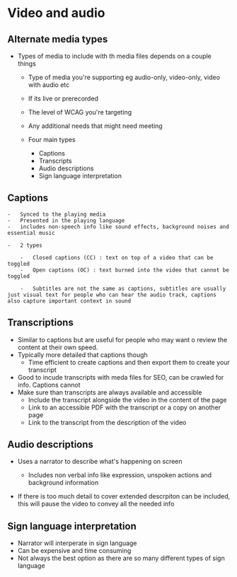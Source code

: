 # Video and audio

## Alternate media types

-   Types of media to include with th media files depends on a couple things

    -   Type of media you're supporting eg audio-only, video-only, video with audio etc
    -   If its live or prerecorded
    -   The level of WCAG you're targeting
    -   Any additional needs that might need meeting

    -   Four main types
        -   Captions
        -   Transcripts
        -   Audio descriptions
        -   Sign language interpretation

## Captions

    -   Synced to the playing media
    -   Presented in the playing language
    -   includes non-speech info like sound effects, background noises and essential music

    -   2 types

        -   Closed captions (CC) : text on top of a video that can be toggled
        -   Open captions (OC) : text burned into the video that cannot be toggled

        -   Subtitles are not the same as captions, subtitles are usually just visual text for people who can hear the audio track, captions also capture important context in sound

## Transcriptions

-   Similar to captions but are useful for people who may want o review the content at their own speed.
-   Typically more detailed that captions though
    -   Time efficient to create captions and then export them to create your transcript
-   Good to incude transcripts with meda files for SEO, can be crawled for info. Captions cannot
-   Make sure than transcripts are always available and accessible
    -   Include the transcript alongside the video in the content of the page
    -   Link to an accessible PDF with the transcript or a copy on another page
    -   Link to the transcript from the description of the video

## Audio descriptions

-   Uses a narrator to describe what's happening on screen

    -   Includes non verbal info like expression, unspoken actions and background information

-   If there is too much detail to cover extended descrpiton can be included, this will pause the video to convey all the needed info

## Sign language interpretation

-   Narrator will interperate in sign language
-   Can be expensive and time consuming
-   Not always the best option as there are so many different types of sign language
